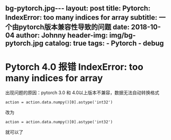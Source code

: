 bg-pytorch.jpg---
layout:     post
title:      Pytorch: IndexError: too many indices for array
subtitle:   一个由pytorch版本兼容性导致的问题
date:       2018-10-04
author:     Johnny
header-img: img/bg-pytorch.jpg
catalog: true
tags:
    - Pytorch
    - debug
---

# Pytorch 4.0 报错 IndexError: too many indices for array

出现问题的原因：pytorch 3.0 和 4.0以上版本不兼容，数据无法自动转换格式

```
action = action.data.numpy()[0].astype('int32')
```

改为
```
action = action.data.numpy()[0].astype('int32')
```

就可以了

